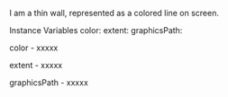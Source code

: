 I am a thin wall, represented as a colored line on screen.

Instance Variables
	color:		<Object>
	extent:		<Object>
	graphicsPath:		<Object>

color
	- xxxxx

extent
	- xxxxx

graphicsPath
	- xxxxx

